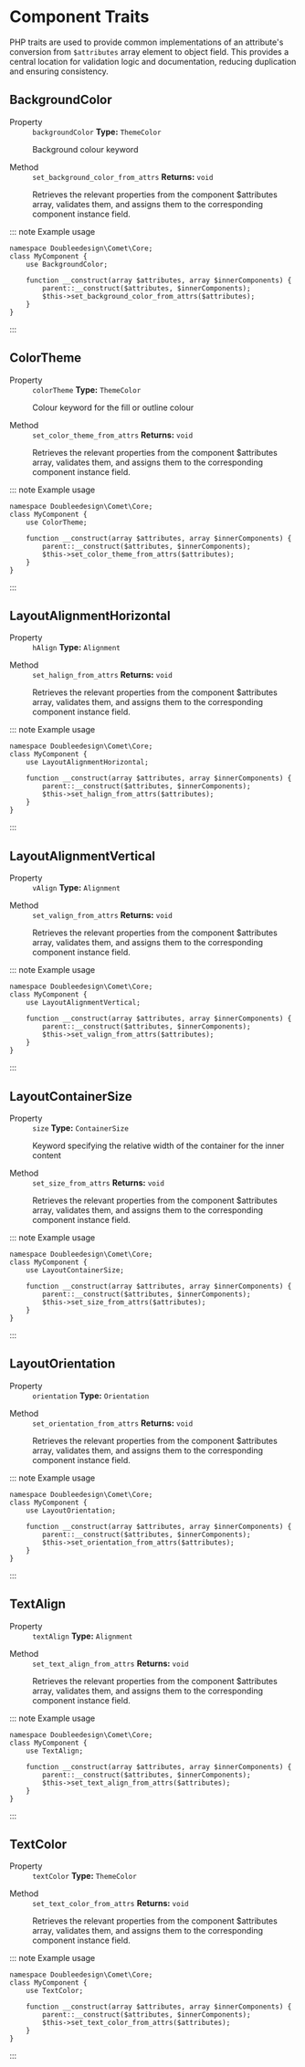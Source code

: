 # Component Traits

PHP traits are used to provide common implementations of an attribute's conversion from <code>$attributes</code> array element to object field.
This provides a central location for validation logic and documentation, reducing duplication and ensuring consistency.

<div class="trait-class-doc">

<div>


## BackgroundColor

<dl>

<dt>Property</dt>
<dd>
	<code>backgroundColor</code> 
	<strong>Type:</strong> <code>ThemeColor</code>
	
<p>Background colour keyword</p>
</dd>

<dt>Method</dt>
<dd>
	<code>set_background_color_from_attrs</code> 
	<strong>Returns:</strong> <code>void</code>
	
<p>Retrieves the relevant properties from the component $attributes array, validates them, and assigns them to the corresponding component instance field.</p>
</dd>
</dl>

</div>

::: note Example usage
```php:no-line-numbers
namespace Doubleedesign\Comet\Core;
class MyComponent {
	use BackgroundColor;
	
	function __construct(array $attributes, array $innerComponents) {
		parent::__construct($attributes, $innerComponents);
		$this->set_background_color_from_attrs($attributes);
	}
}
```
:::
</div>
<div class="trait-class-doc">

<div>


## ColorTheme

<dl>

<dt>Property</dt>
<dd>
	<code>colorTheme</code> 
	<strong>Type:</strong> <code>ThemeColor</code>
	
<p>Colour keyword for the fill or outline colour</p>
</dd>

<dt>Method</dt>
<dd>
	<code>set_color_theme_from_attrs</code> 
	<strong>Returns:</strong> <code>void</code>
	
<p>Retrieves the relevant properties from the component $attributes array, validates them, and assigns them to the corresponding component instance field.</p>
</dd>
</dl>

</div>

::: note Example usage
```php:no-line-numbers
namespace Doubleedesign\Comet\Core;
class MyComponent {
	use ColorTheme;
	
	function __construct(array $attributes, array $innerComponents) {
		parent::__construct($attributes, $innerComponents);
		$this->set_color_theme_from_attrs($attributes);
	}
}
```
:::
</div>
<div class="trait-class-doc">

<div>


## LayoutAlignmentHorizontal

<dl>

<dt>Property</dt>
<dd>
	<code>hAlign</code> 
	<strong>Type:</strong> <code>Alignment</code>
	
<p></p>
</dd>

<dt>Method</dt>
<dd>
	<code>set_halign_from_attrs</code> 
	<strong>Returns:</strong> <code>void</code>
	
<p>Retrieves the relevant properties from the component $attributes array, validates them, and assigns them to the corresponding component instance field.</p>
</dd>
</dl>

</div>

::: note Example usage
```php:no-line-numbers
namespace Doubleedesign\Comet\Core;
class MyComponent {
	use LayoutAlignmentHorizontal;
	
	function __construct(array $attributes, array $innerComponents) {
		parent::__construct($attributes, $innerComponents);
		$this->set_halign_from_attrs($attributes);
	}
}
```
:::
</div>
<div class="trait-class-doc">

<div>


## LayoutAlignmentVertical

<dl>

<dt>Property</dt>
<dd>
	<code>vAlign</code> 
	<strong>Type:</strong> <code>Alignment</code>
	
<p></p>
</dd>

<dt>Method</dt>
<dd>
	<code>set_valign_from_attrs</code> 
	<strong>Returns:</strong> <code>void</code>
	
<p>Retrieves the relevant properties from the component $attributes array, validates them, and assigns them to the corresponding component instance field.</p>
</dd>
</dl>

</div>

::: note Example usage
```php:no-line-numbers
namespace Doubleedesign\Comet\Core;
class MyComponent {
	use LayoutAlignmentVertical;
	
	function __construct(array $attributes, array $innerComponents) {
		parent::__construct($attributes, $innerComponents);
		$this->set_valign_from_attrs($attributes);
	}
}
```
:::
</div>
<div class="trait-class-doc">

<div>


## LayoutContainerSize

<dl>

<dt>Property</dt>
<dd>
	<code>size</code> 
	<strong>Type:</strong> <code>ContainerSize</code>
	
<p>Keyword specifying the relative width of the container for the inner content</p>
</dd>

<dt>Method</dt>
<dd>
	<code>set_size_from_attrs</code> 
	<strong>Returns:</strong> <code>void</code>
	
<p>Retrieves the relevant properties from the component $attributes array, validates them, and assigns them to the corresponding component instance field.</p>
</dd>
</dl>

</div>

::: note Example usage
```php:no-line-numbers
namespace Doubleedesign\Comet\Core;
class MyComponent {
	use LayoutContainerSize;
	
	function __construct(array $attributes, array $innerComponents) {
		parent::__construct($attributes, $innerComponents);
		$this->set_size_from_attrs($attributes);
	}
}
```
:::
</div>
<div class="trait-class-doc">

<div>


## LayoutOrientation

<dl>

<dt>Property</dt>
<dd>
	<code>orientation</code> 
	<strong>Type:</strong> <code>Orientation</code>
	
<p></p>
</dd>

<dt>Method</dt>
<dd>
	<code>set_orientation_from_attrs</code> 
	<strong>Returns:</strong> <code>void</code>
	
<p>Retrieves the relevant properties from the component $attributes array, validates them, and assigns them to the corresponding component instance field.</p>
</dd>
</dl>

</div>

::: note Example usage
```php:no-line-numbers
namespace Doubleedesign\Comet\Core;
class MyComponent {
	use LayoutOrientation;
	
	function __construct(array $attributes, array $innerComponents) {
		parent::__construct($attributes, $innerComponents);
		$this->set_orientation_from_attrs($attributes);
	}
}
```
:::
</div>
<div class="trait-class-doc">

<div>


## TextAlign

<dl>

<dt>Property</dt>
<dd>
	<code>textAlign</code> 
	<strong>Type:</strong> <code>Alignment</code>
	
<p></p>
</dd>

<dt>Method</dt>
<dd>
	<code>set_text_align_from_attrs</code> 
	<strong>Returns:</strong> <code>void</code>
	
<p>Retrieves the relevant properties from the component $attributes array, validates them, and assigns them to the corresponding component instance field.</p>
</dd>
</dl>

</div>

::: note Example usage
```php:no-line-numbers
namespace Doubleedesign\Comet\Core;
class MyComponent {
	use TextAlign;
	
	function __construct(array $attributes, array $innerComponents) {
		parent::__construct($attributes, $innerComponents);
		$this->set_text_align_from_attrs($attributes);
	}
}
```
:::
</div>
<div class="trait-class-doc">

<div>


## TextColor

<dl>

<dt>Property</dt>
<dd>
	<code>textColor</code> 
	<strong>Type:</strong> <code>ThemeColor</code>
	
<p></p>
</dd>

<dt>Method</dt>
<dd>
	<code>set_text_color_from_attrs</code> 
	<strong>Returns:</strong> <code>void</code>
	
<p>Retrieves the relevant properties from the component $attributes array, validates them, and assigns them to the corresponding component instance field.</p>
</dd>
</dl>

</div>

::: note Example usage
```php:no-line-numbers
namespace Doubleedesign\Comet\Core;
class MyComponent {
	use TextColor;
	
	function __construct(array $attributes, array $innerComponents) {
		parent::__construct($attributes, $innerComponents);
		$this->set_text_color_from_attrs($attributes);
	}
}
```
:::
</div>